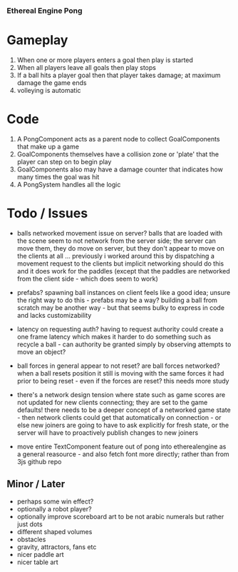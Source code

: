 ### Ethereal Engine Pong

# Gameplay

1) When one or more players enters a goal then play is started
2) When all players leave all goals then play stops
3) If a ball hits a player goal then that player takes damage; at maximum damage the game ends
4) volleying is automatic

# Code

1) A PongComponent acts as a parent node to collect GoalComponents that make up a game
2) GoalComponents themselves have a collision zone or 'plate' that the player can step on to begin play
3) GoalComponents also may have a damage counter that indicates how many times the goal was hit
4) A PongSystem handles all the logic

# Todo / Issues

- balls networked movement issue on server? balls that are loaded with the scene seem to not network from the server side; the server can move them, they do move on server, but they don't appear to move on the clients at all ... previously i worked around this by dispatching a movement request to the clients but implicit networking should do this and it does work for the paddles (except that the paddles are networked from the client side - which does seem to work)

- prefabs? spawning ball instances on client feels like a good idea; unsure the right way to do this - prefabs may be a way? building a ball from scratch may be another way - but that seems bulky to express in code and lacks customizability

- latency on requesting auth? having to request authority could create a one frame latency which makes it harder to do something such as recycle a ball - can authority be granted simply by observing attempts to move an object?

- ball forces in general appear to not reset? are ball forces networked? when a ball resets position it still is moving with the same forces it had prior to being reset - even if the forces are reset? this needs more study

- there's a network design tension where state such as game scores are not updated for new clients connecting; they are set to the game defaults! there needs to be a deeper concept of a networked game state - then network clients could get that automatically on connection - or else new joiners are going to have to ask explicitly for fresh state, or the server will have to proactively publish changes to new joiners

- move entire TextComponent feature out of pong into etherealengine as a general reasource - and also fetch font more directly; rather than from 3js github repo

## Minor / Later

- perhaps some win effect?
- optionally a robot player?
- optionally improve scoreboard art to be not arabic numerals but rather just dots
- different shaped volumes
- obstacles
- gravity, attractors, fans etc
- nicer paddle art
- nicer table art

